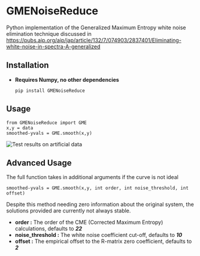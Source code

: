 # GMENoiseReduce

Python implementation of the Generalized Maximum Entropy white noise elimination technique discussed in https://pubs.aip.org/aip/jap/article/132/7/074903/2837401/Eliminating-white-noise-in-spectra-A-generalized

## Installation
	

 - **Requires Numpy, no other dependencies**

	`pip install GMENoiseReduce`

## Usage

    from GMENoiseReduce import GME
    x,y = data
    smoothed-yvals = GME.smooth(x,y)
  ![Test results on artificial data](![image](https://github.com/user-attachments/assets/eade4a72-af9a-4617-b920-1b91f15a5e45)
)
## Advanced Usage
The full function takes in additional arguments if the curve is not ideal 

    smoothed-yvals = GME.smooth(x,y, int order, int noise_threshold, int offset)

 Despite this method needing zero information about the original system,  the solutions provided are currently not always stable. 

 - **order :**  The order of the CME (Corrected Maximum Entropy) calculations, defaults to ***22***
 - **noise_threshold :** The white noise coefficient cut-off, defaults to ***10***
 - **offset :** The empirical offset to the R-matrix zero coefficient, defaults to ***2***
